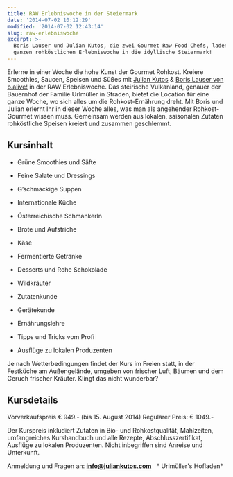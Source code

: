 ```yaml
---
title: RAW Erlebniswoche in der Steiermark
date: '2014-07-02 10:12:29'
modified: '2014-07-02 12:43:14'
slug: raw-erlebniswoche
excerpt: >-
  Boris Lauser und Julian Kutos, die zwei Gourmet Raw Food Chefs, laden zu einer
  ganzen rohköstlichen Erlebniswoche in die idyllische Steiermark!
---
```


Erlerne in einer Woche die hohe Kunst der Gourmet Rohkost. Kreiere Smoothies, Saucen, Speisen und Süßes mit [Julian Kutos](http://www.juliankutos.com) & [Boris Lauser von b.alive!](http://www.balive.org) in der RAW Erlebniswoche. Das steirische Vulkanland, genauer der Bauernhof der Familie Urlmüller in Straden, bietet die Location für eine ganze Woche, wo sich alles um die Rohkost-Ernährung dreht. Mit Boris und Julian erlernt Ihr in dieser Woche alles, was man als angehender Rohkost-Gourmet wissen muss. Gemeinsam werden aus lokalen, saisonalen Zutaten rohköstliche Speisen kreiert und zusammen geschlemmt.

## Kursinhalt

*   Grüne Smoothies und Säfte
*   Feine Salate und Dressings
*   G’schmackige Suppen
*   Internationale Küche
*   Österreichische Schmankerln
*   Brote und Aufstriche
*   Käse
*   Fermentierte Getränke
*   Desserts und Rohe Schokolade
*   Wildkräuter

*   Zutatenkunde
*   Gerätekunde
*   Ernährungslehre
*   Tipps und Tricks vom Profi
*   Ausflüge zu lokalen Produzenten

Je nach Wetterbedingungen findet der Kurs im Freien statt, in der Festküche am Außengelände, umgeben von frischer Luft, Bäumen und dem Geruch frischer Kräuter. Klingt das nicht wunderbar? [<!-- Image removed (no copyright): raw-erlebniswoche.jpg -->](https://www.veganblatt.com/i/raw-erlebniswoche.jpg)

## **Kursdetails**

Vorverkaufspreis € 949.- (bis 15. August 2014) Regulärer Preis: € 1049.-

Der Kurspreis inkludiert Zutaten in Bio- und Rohkostqualität, Mahlzeiten, umfangreiches Kurshandbuch und alle Rezepte, Abschlusszertifikat, Ausflüge zu lokalen Produzenten. Nicht inbegriffen sind Anreise und Unterkunft.

Anmeldung und Fragen an: **[info@juliankutos.com](mailto:info@juliankutos.com)**   <!-- Image removed (no copyright): Urlmüllers-300x200.jpg --> \* Urlmüller's Hofladen\*
